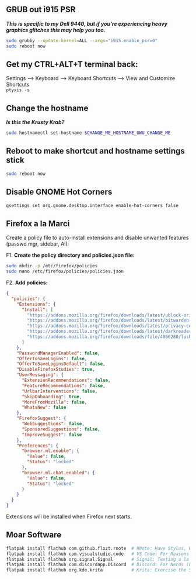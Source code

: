 ## GRUB out i915 PSR
  _**This is specific to my Dell 9440, but if you're experiencing heavy graphics glitches this may help you too.**_ 
   ```bash
   sudo grubby --update-kernel=ALL --args="i915.enable_psr=0"
   sudo reboot now
   ```

## Get my CTRL+ALT+T terminal back:
   Settings --> Keyboard --> Keyboard Shortcuts --> View and Customize Shortcuts \
   `ptyxis -s`

## Change the hostname
   _**Is this the Krusty Krab?**_
   ```bash
   sudo hostnamectl set-hostname $CHANGE_ME_HOSTNAME_UWU_CHANGE_ME
   ```

## Reboot to make shortcut and hostname settings stick
  ```bash
  sudo reboot now
  ```

## Disable GNOME Hot Corners
  ```bash
  gsettings set org.gnome.desktop.interface enable-hot-corners false
  ```

## Firefox a la Marci

Create a policy file to auto-install extensions and disable unwanted features (passwd mgr, sidebar, AI):

F1. **Create the policy directory and policies.json file:**
   ```bash
   sudo mkdir -p /etc/firefox/policies
   sudo nano /etc/firefox/policies/policies.json
   ```

F2. **Add policies:**
  ```json
  {
    "policies": {
      "Extensions": {
        "Install": [
          "https://addons.mozilla.org/firefox/downloads/latest/ublock-origin/latest.xpi",
          "https://addons.mozilla.org/firefox/downloads/latest/bitwarden-password-manager/latest.xpi",
          "https://addons.mozilla.org/firefox/downloads/latest/privacy-com/latest.xpi",
          "https://addons.mozilla.org/firefox/downloads/latest/darkreader/latest.xpi",
          "https://addons.mozilla.org/firefox/downloads/file/4066280/lush_bold-2.1.xpi"
        ]
      },
      "PasswordManagerEnabled": false,
      "OfferToSaveLogins": false,
      "OfferToSaveLoginsDefault": false,
      "DisableFirefoxStudies": true,
      "UserMessaging": {
        "ExtensionRecommendations": false,
        "FeatureRecommendations": false,
        "UrlbarInterventions": false,
        "SkipOnboarding": true,
        "MoreFromMozilla": false,
        "WhatsNew": false
      },
      "FirefoxSuggest": {
        "WebSuggestions": false,
        "SponsoredSuggestions": false,
        "ImproveSuggest": false
      },
      "Preferences": {
        "browser.ml.enable": {
          "Value": false,
          "Status": "locked"
        },
        "browser.ml.chat.enabled": {
          "Value": false,
          "Status": "locked"
        }
      }
    }
  }
  ```

Extensions will be installed when Firefox next starts.

## Moar Software

   ```bash
   flatpak install flathub com.github.flxzt.rnote  # RNote: Have Stylus, Will Draw
   flatpak install flathub com.visualstudio.code   # VS Code: For Reasons
   flatpak install flathub org.signal.Signal       # Signal: Texting a la Hegseth
   flatpak install flathub com.discordapp.Discord  # Discord: For Nerds (Like Me)
   flatpak install flathub org.kde.krita           # Krita: Exercise the Stylus
   ```
